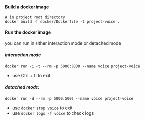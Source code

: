 #### Build a docker image

```
# in project root directory
docker build -f docker/Dockerfile -t project-voice .
```

#### Run the docker image

you can run in either interaction mode or detached mode

##### interaction mode
```
docker run -i -t --rm -p 5000:5000 --name voice project-voice
```
- use Ctrl + C to exit


##### detached mode:
```
docker run -d --rm -p 5000:5000 --name voice project-voice
```

- use `docker stop voice` to exit
- use `docker logs -f voice` to check logs